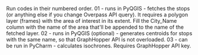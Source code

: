 Run codes in their numbered order.
01 - runs in PyQGIS - fetches the stops (or anything else if you change Overpass API query). It requires a polygon layer (frames) with the area of interest in its extent. Fill the City_Name column with the name of the area that'll be appended to the name of the fetched layer.
02 - runs in PyQGIS (optional) - generates centroids for stops with the same name, so that GraphHopper API is not overloaded.
03 - can be run in PyCharm - calculates isochrones. Requires GraphHopper API key.